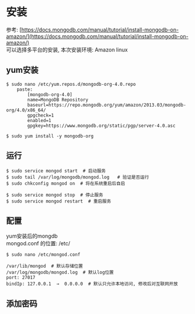 # 安装

参考: [https://docs.mongodb.com/manual/tutorial/install-mongodb-on-amazon/](https://docs.mongodb.com/manual/tutorial/install-mongodb-on-amazon/)  
可以选择多平台的安装, 本次安装环境: Amazon linux

## yum安装

```
$ sudo nano /etc/yum.repos.d/mongodb-org-4.0.repo
    paste:
        [mongodb-org-4.0]
        name=MongoDB Repository
        baseurl=https://repo.mongodb.org/yum/amazon/2013.03/mongodb-org/4.0/x86_64/
        gpgcheck=1
        enabled=1
        gpgkey=https://www.mongodb.org/static/pgp/server-4.0.asc

$ sudo yum install -y mongodb-org
```

## 运行

```
$ sudo service mongod start  # 启动服务
$ sudo tail /var/log/mongodb/mongod.log   # 验证是否运行
$ sudo chkconfig mongod on  # 将在系统重启后自启

$ sudo service mongod stop  # 停止服务
$ sudo service mongod restart  # 重启服务
```

## 配置

yum安装后的mongdb  
mongod.conf 的位置: /etc/

```
$ sudo nano /etc/mongod.conf

/var/lib/mongod  # 默认存储位置
/var/log/mongodb/mongod.log  # 默认log位置
port: 27017
bindIp: 127.0.0.1  →  0.0.0.0  # 默认只允许本地访问, 修改后对互联网开放
```

## 添加密码







